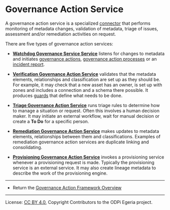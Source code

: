<!-- SPDX-License-Identifier: CC-BY-4.0 -->
<!-- Copyright Contributors to the ODPi Egeria project 2020. -->

# Governance Action Service

A governance action service is a specialized [connector](../../open-connector-framework/docs/concepts/connector.md)
that performs monitoring of metadata changes, validation of metadata, triage of issues, assessment and/or remediation activities on request.

There are five types of governance action services:
  
* **[Watchdog Governance Service Service](watchdog-governance-service.md)** listens for changes to metadata and initiates
  [governance actions](governance-action.md), [governance action processes](governance-action-process.md)
  or an [incident report](incident-report.md).
  
* **[Verification Governance Action Service](verification-governance-service.md)** validates that the metadata elements, relationships and
  classification are set up as they should be.  For example, it may check that a new asset has an owner, is set up
  with zones and includes a connection and a schema there possible.  It produces [guards](guard.md)
  that define what needs to be done.
  
* **[Triage Governance Action Service](triage-governance-service.md)** runs triage rules to determine how to manage a situation or request.
  Often this involves a human decision maker.   It may initiate an external workflow, wait for manual
  decision or create a **To Do** for a specific person.
  
* **[Remediation Governance Action Service](remediation-governance-service.md)** makes updates to metadata elements, relationships between them
  and classifications. Examples of remediation governance action services are duplicate linking and consolidating.

* **[Provisioning Governance Action Service](provisioning-governance-service.md)**  invokes a provisioning service whenever a provisioning request is made. 
  Typically the provisioning service is an external service.  It may also create lineage metadata to
  describe the work of the provisioning engine.         


----
* Return the [Governance Action Framework Overview](..)

----
License: [CC BY 4.0](https://creativecommons.org/licenses/by/4.0/),
Copyright Contributors to the ODPi Egeria project.